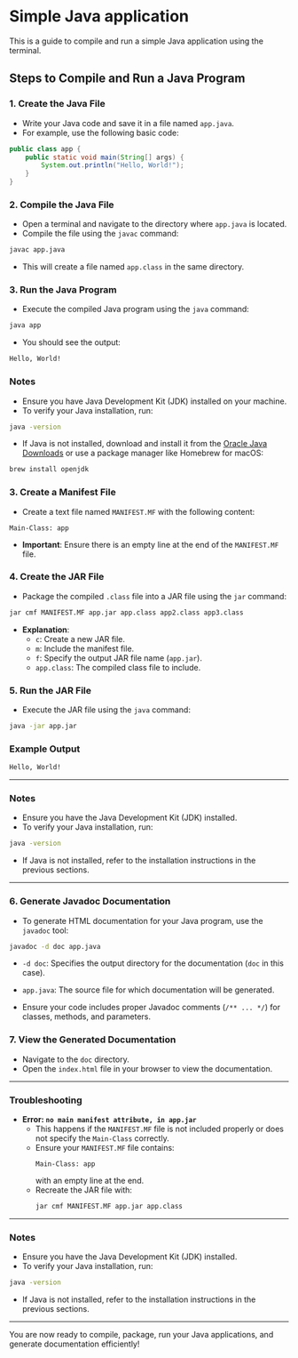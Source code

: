 # Simple Java application

This is a guide to compile and run a simple Java application using the terminal.

## Steps to Compile and Run a Java Program

### 1. Create the Java File
- Write your Java code and save it in a file named `app.java`.
- For example, use the following basic code:

```java
public class app {
    public static void main(String[] args) {
        System.out.println("Hello, World!");
    }
}
```

### 2. Compile the Java File
- Open a terminal and navigate to the directory where `app.java` is located.
- Compile the file using the `javac` command:

```bash
javac app.java
```

- This will create a file named `app.class` in the same directory.

### 3. Run the Java Program
- Execute the compiled Java program using the `java` command:

```bash
java app
```

- You should see the output:

```bash
Hello, World!
```

### Notes
- Ensure you have Java Development Kit (JDK) installed on your machine.
- To verify your Java installation, run:

```bash
java -version
```

- If Java is not installed, download and install it from the [Oracle Java Downloads](https://www.oracle.com/java/technologies/downloads/) or use a package manager like Homebrew for macOS:

```bash
brew install openjdk
```

### 3. Create a Manifest File
- Create a text file named `MANIFEST.MF` with the following content:

```
Main-Class: app
```

- **Important**: Ensure there is an empty line at the end of the `MANIFEST.MF` file.

### 4. Create the JAR File
- Package the compiled `.class` file into a JAR file using the `jar` command:

```bash
jar cmf MANIFEST.MF app.jar app.class app2.class app3.class 
```

- **Explanation**:
  - `c`: Create a new JAR file.
  - `m`: Include the manifest file.
  - `f`: Specify the output JAR file name (`app.jar`).
  - `app.class`: The compiled class file to include.

### 5. Run the JAR File
- Execute the JAR file using the `java` command:

```bash
java -jar app.jar
```

### Example Output
```bash
Hello, World!
```

---

### Notes
- Ensure you have the Java Development Kit (JDK) installed.
- To verify your Java installation, run:

```bash
java -version
```

- If Java is not installed, refer to the installation instructions in the previous sections.

---

### 6. Generate Javadoc Documentation
- To generate HTML documentation for your Java program, use the `javadoc` tool:

```bash
javadoc -d doc app.java
```

  - `-d doc`: Specifies the output directory for the documentation (`doc` in this case).
  - `app.java`: The source file for which documentation will be generated.

- Ensure your code includes proper Javadoc comments (`/** ... */`) for classes, methods, and parameters.

### 7. View the Generated Documentation
- Navigate to the `doc` directory.
- Open the `index.html` file in your browser to view the documentation.

---

### Troubleshooting
- **Error: `no main manifest attribute, in app.jar`**
  - This happens if the `MANIFEST.MF` file is not included properly or does not specify the `Main-Class` correctly.
  - Ensure your `MANIFEST.MF` file contains:
    ```
    Main-Class: app
    ```
    with an empty line at the end.
  - Recreate the JAR file with:
    ```bash
    jar cmf MANIFEST.MF app.jar app.class
    ```

---

### Notes
- Ensure you have the Java Development Kit (JDK) installed.
- To verify your Java installation, run:

```bash
java -version
```

- If Java is not installed, refer to the installation instructions in the previous sections.

---

You are now ready to compile, package, run your Java applications, and generate documentation efficiently!

